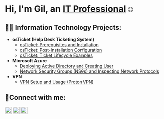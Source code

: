 <h1>Hi, I'm Gil, an <a href="www.linkedin.com/in/gilbertosegura07">IT Professional</a>☺</h1>

<h2>👨‍💻 Information Technology Projects:</h2>

- <b>osTicket (Help Desk Ticketing System)</b>
  - [osTicket: Prerequisites and Installation](https://github.com/Gsegura95/osticket-prereqs/tree/main)
  - [osTicket: Post-Installation Configuration](https://github.com/Gsegura95/post-install-config)
  - [osTicket: Ticket Lifecycle Examples](https://github.com/Gsegura95/ticket-lifecycle)
- <b>Microsoft Azure</b>
  - [Deploying Active Directory and Creating User](https://github.com/Gsegura95/Active-Directory-User)
  - [Network Security Groups (NSGs) and Inspecting Network Protocols](https://github.com/Gsegura95/azure-network)
- <b>VPN</b>
  - [VPN Setup and Usage (Proton VPN)](https://github.com/Gsegura95/VPN)

<h2>🤳Connect with me:</h2>

[<img align="left" alt="Josh | Twitter" width="22px" src="https://cdn.jsdelivr.net/npm/simple-icons@v3/icons/twitter.svg" />][twitter]
[<img align="left" alt="Josh | LinkedIn" width="22px" src="https://cdn.jsdelivr.net/npm/simple-icons@v3/icons/linkedin.svg" />][linkedin]
[<img align="left" alt="Josh | Instagram" width="22px" src="https://cdn.jsdelivr.net/npm/simple-icons@v3/icons/instagram.svg" />][instagram]

[twitter]: none
[instagram]: https://www.instagram.com/meyo.23/
[linkedin]: www.linkedin.com/in/gilbertosegura07





